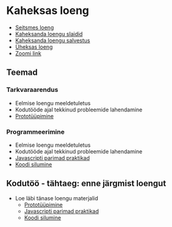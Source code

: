 # Kaheksas loeng

- [Seitsmes loeng](../Lesson-07/README.md)
- [Kaheksanda loengu slaidid](Slides.md)
- [Kaheksanda loengu salvestus](https://youtu.be/QZE6pozE7hU)
- [Üheksas loeng](../Lesson-09/README.md)
- [Zoomi link](https://zoom.us/j/94501316239?pwd=MUE3VGpMcVZOTmU3ZHRQRkFsUFYwQT09)

## Teemad

### Tarkvaraarendus

- Eelmise loengu meeldetuletus
- Kodutööde ajal tekkinud probleemide lahendamine
- [Prototüüpimine](../../../Subjects/Software-Development/Topics/Prototyping/README.md)

### Programmeerimine

- Eelmise loengu meeldetuletus
- Kodutööde ajal tekkinud probleemide lahendamine
- [Javascripti parimad praktikad](../../../Subjects/Programming-Basics/Topics/Javascript-Best-Practices/README.md)
- [Koodi silumine](../../../Subjects/Programming-Basics/Topics/Debugging/README.md)

## Kodutöö - tähtaeg: enne järgmist loengut

- Loe läbi tänase loengu materjalid
  - [Prototüüpimine](../../../Subjects/Software-Development/Topics/Prototyping/README.md)
  - [Javascripti parimad praktikad](../../../Subjects/Programming-Basics/Topics/Javascript-Best-Practices/README.md)
  - [Koodi silumine](../../../Subjects/Programming-Basics/Topics/Debugging/README.md)
